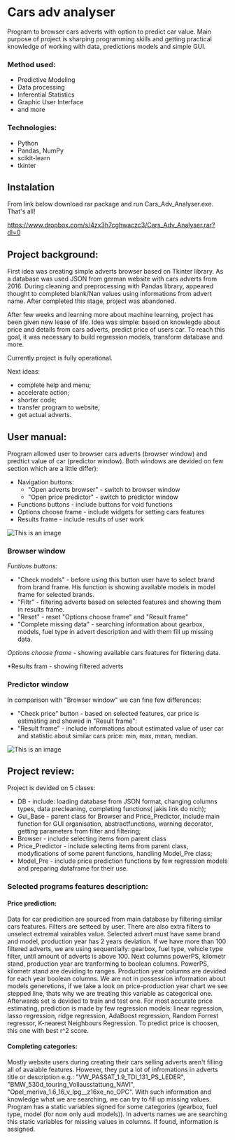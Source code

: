 # Cars adv analyser
Program to browser cars adverts with option to predict car value. Main purpose of project is sharping programming skills and getting practical knowledge of working with data, predictions models and simple GUI.

### Method used:
- 	 Predictive Modeling
- 	 Data processing 
- 	 Inferential Statistics
- 	 Graphic User Interface
- 	 and more


### Technologies:
- 	 Python
- 	 Pandas, NumPy
- 	 scikit-learn
- 	 tkinter

## Instalation

From link below download rar package and run Cars_Adv_Analyser.exe. That's all!

https://www.dropbox.com/s/4zx3h7cghwaczc3/Cars_Adv_Analyser.rar?dl=0

## Project background:
First idea was creating simple adverts browser based on Tkinter library. As a database was used JSON from german website with cars adverts from 2016. During cleaning and preprocessing with Pandas library, appeared thought to completed blank/Nan values using informations from advert name.  After completed this stage, project was abandoned.

After few weeks and learning more about machine learning, project has been given new lease of life. Idea was simple: based on knowlegde about price and details from cars adverts, predict price of users car. To reach this goal, it was necessary to build regression models, transform database and more.

Currently project is fully operational. 

Next ideas:
- 	complete help and menu;
- 	accelerate action;
- 	shorter code;
- 	 transfer program to website;
- 	 get actual adverts.


## User manual:
Program allowed user to browser cars adverts (browser window) and predtict value of car (predictor window).
Both windows are devided on few section which are a little differ):
- 	 Navigation buttons:
	 - 	 "Open adverts browser" - switch to browser window
	 - 	 "Open price predictor" - switch to predictor window
- 	 Functions buttons - include buttons for void functions
- 	 Options choose frame - include widgets for setting cars features
- 	 Results frame - include results of user work

![This is an image](https://i.postimg.cc/hjjHSMmf/Frames.jpg)

### Browser window

*Funtions buttons:*
- 	"Check models" - before using this button user have to select brand from brand frame. His function is showing available models in model frame for selected brands.
- 	"Filtr" - filtering adverts based on selected features and showing them in results frame.
- 	"Reset" - reset "Options choose frame" and "Result frame"
- 	"Complete missing data" - searching information about gearbox,  models, fuel type in advert description and with them fill up missing data.

*Options choose frame* - showing available cars features for fiktering data.

*Results fram - showing filtered adverts


### Predictor window

In comparison with "Browser window" we can fine few differences:
- "Check price" button - based on selected features, car price is estimating and showed in "Result frame":
- "Result frame" - include informations about estimated value of user car and statistic about similar cars price: min, max, mean, median.

![This is an image](https://i.postimg.cc/GmmNPqMz/predi.jpg)



## Project review:

Project is devided on 5 clases: 
- 	 DB - include: loading database from JSON format, changing columns types, data precleaning, completing functions( jakis link do nich);
- 	 Gui_Base - parent class for Browser and Price_Predictor, include main function for GUI organisation, abstractfunctions, warning decorator, getting parameters from filter and filtering;
- 	 Browser - include selecting items from parent class
- 	 Price_Predictor - include selecting items from parent class, modyfications of some parent functions, handling Model_Pre class;
- 	 Model_Pre - include price prediction functions by few regression models and preparing dataframe for their use.
	
	
### Selected programs features description:

#### Price prediction:
Data for car predicition are sourced from main database by filtering similar cars features. Filters are setteed by user. There are also extra filters to unselect extremal vairables value. Selected advert must have same brand and model, production year has 2 years deviation. If we have more than 100 filtered adverts, we are using sequentially: gearbox, fuel type, vehicle type filter, until amount of adverts is above 100. Next columns powerPS, kilometr stand, production year are tranforming to boolean columns. PowerPS,  kilometr stand are deviding to ranges. Production year columns are devided for each year boolean columns. We are not in possession information about models generetions, if we take a look on price-production year chart we see stepped line, thats why we are treating this variable as categorical one. Afterwards set is devided to train and test one.
For most accurate price estimating, prediction is made by few regression models: linear regression, lasso regression, ridge regression, AdaBoost regression,  Random Forrest regressor, K-nearest Neighbours Regression. To predict price is choosen, this one with best r^2 score.

#### Completing categories:
Mostly website users during creating their cars selling adverts aren't filling all of avaiable features. However, they put a lot of infromations in adverts title or description e.g.: "VW_PASSAT_1.9_TDI_131_PS_LEDER", "BMW_530d_touring_Vollausstattung_NAVI", "Opel_meriva_1.6_16_v_lpg__z16xe_no_OPC". With such information and knowledge what we are searching, we can try to fill up missing values.
Program has a static variables signed for some categories (gearbox, fuel type, model (for now only audi models)). In adverts names we are searching this static variables for missing values in columns. If found, information is assigned.












